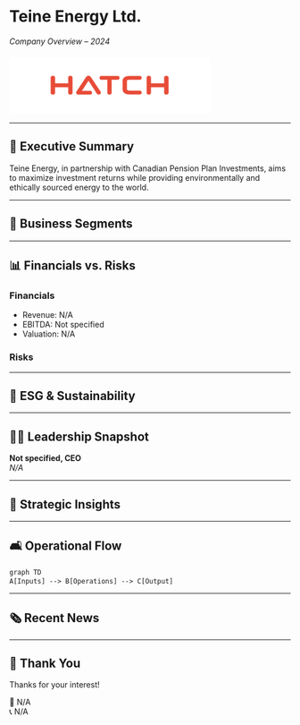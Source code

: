 
<!-- .slide: data-background-color='#0e2f44' style='color: white' -->
# Teine Energy Ltd.
_Company Overview – 2024_
<img src="img/logo.png" style="height: 100px; margin-top: 20px;">
        
---


## 🚀 Executive Summary

Teine Energy, in partnership with Canadian Pension Plan Investments, aims to maximize investment returns while providing environmentally and ethically sourced energy to the world.
        
---

## 🧱 Business Segments


---


<!-- .slide: data-layout='2x' -->
## 📊 Financials vs. Risks

### Financials
- Revenue: N/A
- EBITDA: Not specified
- Valuation: N/A

### Risks

        
---


## 🌱 ESG & Sustainability


        
---


## 🧑‍💼 Leadership Snapshot

**Not specified, CEO**  
_N/A_        
        
---

## 💬 Strategic Insights


---


## 🛋️ Operational Flow

```mermaid
graph TD
A[Inputs] --> B[Operations] --> C[Output]
```
        
---

## 🗞️ Recent News


---


## 🙏 Thank You

Thanks for your interest!

📧 N/A  
📞 N/A
        